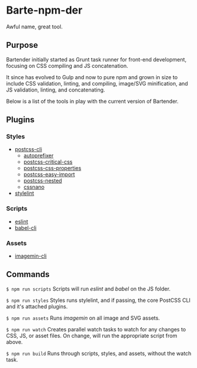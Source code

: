 # Barte-npm-der

Awful name, great tool.

## Purpose
Bartender initially started as Grunt task runner for front-end development, focusing on CSS compiling and JS concatenation.

It since has evolved to Gulp and now to pure npm and grown in size to include CSS validation, linting, and compiling, image/SVG minification, and JS validation, linting, and concatenating.

Below is a list of the tools in play with the current version of Bartender.

## Plugins
### Styles
- [postcss-cli](https://www.npmjs.com/package/postcss-cli)
	- [autoprefixer](https://www.npmjs.com/package/autoprefixer)
	- [postcss-critical-css](https://www.npmjs.com/package/postcss-critical-css)
	- [postcss-css-properties](https://www.npmjs.com/package/postcss-custom-properties)
	- [postcss-easy-import](https://www.npmjs.com/package/postcss-easy-import)
	- [postcss-nested](https://www.npmjs.com/package/postcss-nested)
	- [cssnano](https://www.npmjs.com/package/cssnano)
- [stylelint](https://www.npmjs.com/package/stylelint)

### Scripts
- [eslint](https://www.npmjs.com/package/eslint)
- [babel-cli](https://www.npmjs.com/package/babel-cli)

### Assets
- [imagemin-cli](https://www.npmjs.com/package/imagemin-cli)


## Commands
`$ npm run scripts`
Scripts will run _eslint_ and _babel_ on the JS folder. 

`$ npm run styles`
Styles runs stylelint, and if passing, the core PostCSS CLI and it's attached plugins.

`$ npm run assets`
Runs _imagemin_ on all image and SVG assets.

`$ npm run watch`
Creates parallel watch tasks to watch for any changes to CSS, JS, or asset files. On change, will run the appropriate script from above.

`$ npm run build`
Runs through scripts, styles, and assets, without the watch task.
